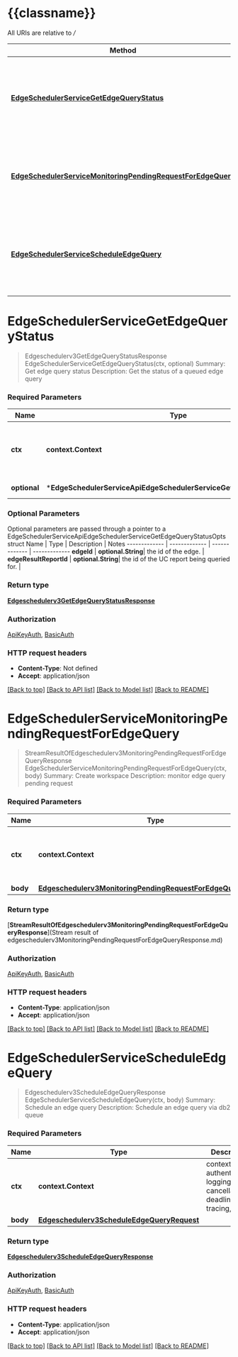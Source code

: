 # {{classname}}

All URIs are relative to */*

Method | HTTP request | Description
------------- | ------------- | -------------
[**EdgeSchedulerServiceGetEdgeQueryStatus**](EdgeSchedulerServiceApi.md#EdgeSchedulerServiceGetEdgeQueryStatus) | **Get** /api/v3/edge/query/status | Summary: Get edge query status Description: Get the status of a queued edge query
[**EdgeSchedulerServiceMonitoringPendingRequestForEdgeQuery**](EdgeSchedulerServiceApi.md#EdgeSchedulerServiceMonitoringPendingRequestForEdgeQuery) | **Post** /api/v3/edge/query | Summary: Create workspace Description: monitor edge query pending request
[**EdgeSchedulerServiceScheduleEdgeQuery**](EdgeSchedulerServiceApi.md#EdgeSchedulerServiceScheduleEdgeQuery) | **Post** /api/v3/edge/query/schedule | Summary: Schedule an edge query  Description: Schedule an edge query via db2 queue

# **EdgeSchedulerServiceGetEdgeQueryStatus**
> Edgeschedulerv3GetEdgeQueryStatusResponse EdgeSchedulerServiceGetEdgeQueryStatus(ctx, optional)
Summary: Get edge query status Description: Get the status of a queued edge query

### Required Parameters

Name | Type | Description  | Notes
------------- | ------------- | ------------- | -------------
 **ctx** | **context.Context** | context for authentication, logging, cancellation, deadlines, tracing, etc.
 **optional** | ***EdgeSchedulerServiceApiEdgeSchedulerServiceGetEdgeQueryStatusOpts** | optional parameters | nil if no parameters

### Optional Parameters
Optional parameters are passed through a pointer to a EdgeSchedulerServiceApiEdgeSchedulerServiceGetEdgeQueryStatusOpts struct
Name | Type | Description  | Notes
------------- | ------------- | ------------- | -------------
 **edgeId** | **optional.String**| the id of the edge. | 
 **edgeResultReportId** | **optional.String**| the id of the UC report being queried for. | 

### Return type

[**Edgeschedulerv3GetEdgeQueryStatusResponse**](edgeschedulerv3GetEdgeQueryStatusResponse.md)

### Authorization

[ApiKeyAuth](../README.md#ApiKeyAuth), [BasicAuth](../README.md#BasicAuth)

### HTTP request headers

 - **Content-Type**: Not defined
 - **Accept**: application/json

[[Back to top]](#) [[Back to API list]](../README.md#documentation-for-api-endpoints) [[Back to Model list]](../README.md#documentation-for-models) [[Back to README]](../README.md)

# **EdgeSchedulerServiceMonitoringPendingRequestForEdgeQuery**
> StreamResultOfEdgeschedulerv3MonitoringPendingRequestForEdgeQueryResponse EdgeSchedulerServiceMonitoringPendingRequestForEdgeQuery(ctx, body)
Summary: Create workspace Description: monitor edge query pending request

### Required Parameters

Name | Type | Description  | Notes
------------- | ------------- | ------------- | -------------
 **ctx** | **context.Context** | context for authentication, logging, cancellation, deadlines, tracing, etc.
  **body** | [**Edgeschedulerv3MonitoringPendingRequestForEdgeQueryRequest**](Edgeschedulerv3MonitoringPendingRequestForEdgeQueryRequest.md)|  | 

### Return type

[**StreamResultOfEdgeschedulerv3MonitoringPendingRequestForEdgeQueryResponse**](Stream result of edgeschedulerv3MonitoringPendingRequestForEdgeQueryResponse.md)

### Authorization

[ApiKeyAuth](../README.md#ApiKeyAuth), [BasicAuth](../README.md#BasicAuth)

### HTTP request headers

 - **Content-Type**: application/json
 - **Accept**: application/json

[[Back to top]](#) [[Back to API list]](../README.md#documentation-for-api-endpoints) [[Back to Model list]](../README.md#documentation-for-models) [[Back to README]](../README.md)

# **EdgeSchedulerServiceScheduleEdgeQuery**
> Edgeschedulerv3ScheduleEdgeQueryResponse EdgeSchedulerServiceScheduleEdgeQuery(ctx, body)
Summary: Schedule an edge query  Description: Schedule an edge query via db2 queue

### Required Parameters

Name | Type | Description  | Notes
------------- | ------------- | ------------- | -------------
 **ctx** | **context.Context** | context for authentication, logging, cancellation, deadlines, tracing, etc.
  **body** | [**Edgeschedulerv3ScheduleEdgeQueryRequest**](Edgeschedulerv3ScheduleEdgeQueryRequest.md)|  | 

### Return type

[**Edgeschedulerv3ScheduleEdgeQueryResponse**](edgeschedulerv3ScheduleEdgeQueryResponse.md)

### Authorization

[ApiKeyAuth](../README.md#ApiKeyAuth), [BasicAuth](../README.md#BasicAuth)

### HTTP request headers

 - **Content-Type**: application/json
 - **Accept**: application/json

[[Back to top]](#) [[Back to API list]](../README.md#documentation-for-api-endpoints) [[Back to Model list]](../README.md#documentation-for-models) [[Back to README]](../README.md)

